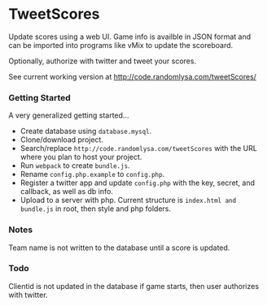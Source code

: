 # TweetScores

Update scores using a web UI. Game info is availble in JSON format and can be imported into programs like
vMix to update the scoreboard.

Optionally, authorize with twitter and tweet your scores.

See current working version at http://code.randomlysa.com/tweetScores/

### Getting Started

A very generalized getting started...
* Create database using `database.mysql`.
* Clone/download project.
* Search/replace `http://code.randomlysa.com/tweetScores` with the URL where you plan to host your project.
* Run `webpack` to create `bundle.js`.
* Rename `config.php.example` to `config.php`.
* Register a twitter app and update `config.php` with the key, secret, and callback, as well as db info.
* Upload to a server with php. Current structure is `index.html and bundle.js` in root, then style and php folders.


### Notes
Team name is not written to the database until a score is updated.


### Todo
Clientid is not updated in the database if game starts, then user authorizes with twitter.